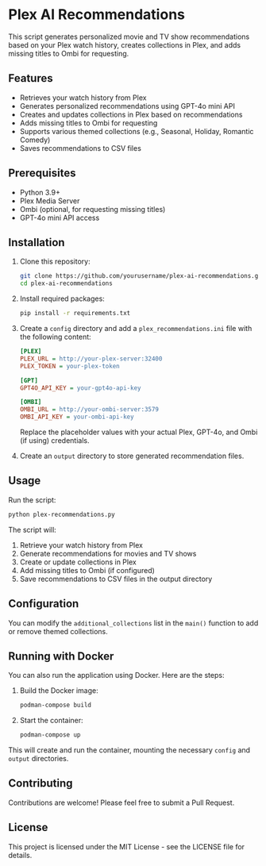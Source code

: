 # Plex AI Recommendations

This script generates personalized movie and TV show recommendations based on your Plex watch history, creates collections in Plex, and adds missing titles to Ombi for requesting.

## Features

- Retrieves your watch history from Plex
- Generates personalized recommendations using GPT-4o mini API
- Creates and updates collections in Plex based on recommendations
- Adds missing titles to Ombi for requesting
- Supports various themed collections (e.g., Seasonal, Holiday, Romantic Comedy)
- Saves recommendations to CSV files

## Prerequisites

- Python 3.9+
- Plex Media Server
- Ombi (optional, for requesting missing titles)
- GPT-4o mini API access

## Installation

1. Clone this repository:
   ```sh
   git clone https://github.com/yourusername/plex-ai-recommendations.git
   cd plex-ai-recommendations
   ```

2. Install required packages:
   ```sh
   pip install -r requirements.txt
   ```

3. Create a `config` directory and add a `plex_recommendations.ini` file with the following content:
   ```ini
   [PLEX]
   PLEX_URL = http://your-plex-server:32400
   PLEX_TOKEN = your-plex-token

   [GPT]
   GPT4O_API_KEY = your-gpt4o-api-key

   [OMBI]
   OMBI_URL = http://your-ombi-server:3579
   OMBI_API_KEY = your-ombi-api-key
   ```

   Replace the placeholder values with your actual Plex, GPT-4o, and Ombi (if using) credentials.

4. Create an `output` directory to store generated recommendation files.

## Usage

Run the script:
```sh
python plex-recommendations.py
```

The script will:

1. Retrieve your watch history from Plex
2. Generate recommendations for movies and TV shows
3. Create or update collections in Plex
4. Add missing titles to Ombi (if configured)
5. Save recommendations to CSV files in the output directory

## Configuration

You can modify the `additional_collections` list in the `main()` function to add or remove themed collections.

## Running with Docker

You can also run the application using Docker. Here are the steps:

1. Build the Docker image:
   ```sh
   podman-compose build
   ```

2. Start the container:
   ```sh
   podman-compose up
   ```

This will create and run the container, mounting the necessary `config` and `output` directories.

## Contributing

Contributions are welcome! Please feel free to submit a Pull Request.

## License

This project is licensed under the MIT License - see the LICENSE file for details.
